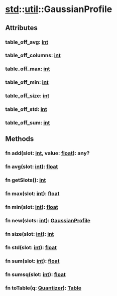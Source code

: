 # [std](/libs/std/)::[util](/libs/std/util/)::GaussianProfile

## Attributes

### table_off_avg:&nbsp;[int](/libs/std/core/type.int.md)

### table_off_columns:&nbsp;[int](/libs/std/core/type.int.md)

### table_off_max:&nbsp;[int](/libs/std/core/type.int.md)

### table_off_min:&nbsp;[int](/libs/std/core/type.int.md)

### table_off_size:&nbsp;[int](/libs/std/core/type.int.md)

### table_off_std:&nbsp;[int](/libs/std/core/type.int.md)

### table_off_sum:&nbsp;[int](/libs/std/core/type.int.md)

## Methods
### fn add(slot:&nbsp;[int](/libs/std/core/type.int.md), value:&nbsp;[float](/libs/std/core/type.float.md)):&nbsp;any?<Badge text="native" />
### fn avg(slot:&nbsp;[int](/libs/std/core/type.int.md)):&nbsp;[float](/libs/std/core/type.float.md)<Badge text="native" />
### fn getSlots():&nbsp;[int](/libs/std/core/type.int.md)<Badge text="native" />
### fn max(slot:&nbsp;[int](/libs/std/core/type.int.md)):&nbsp;[float](/libs/std/core/type.float.md)<Badge text="native" />
### fn min(slot:&nbsp;[int](/libs/std/core/type.int.md)):&nbsp;[float](/libs/std/core/type.float.md)<Badge text="native" />
### fn new(slots:&nbsp;[int](/libs/std/core/type.int.md)):&nbsp;[GaussianProfile](/libs/std/util/type.GaussianProfile.md)<Badge text="native" /><Badge text="static" />
### fn size(slot:&nbsp;[int](/libs/std/core/type.int.md)):&nbsp;[int](/libs/std/core/type.int.md)<Badge text="native" />
### fn std(slot:&nbsp;[int](/libs/std/core/type.int.md)):&nbsp;[float](/libs/std/core/type.float.md)<Badge text="native" />
### fn sum(slot:&nbsp;[int](/libs/std/core/type.int.md)):&nbsp;[float](/libs/std/core/type.float.md)<Badge text="native" />
### fn sumsq(slot:&nbsp;[int](/libs/std/core/type.int.md)):&nbsp;[float](/libs/std/core/type.float.md)<Badge text="native" />
### fn toTable(q:&nbsp;[Quantizer](/libs/std/util/type.Quantizer.md)):&nbsp;[Table](/libs/std/core/type.Table.md)<Badge text="native" />
